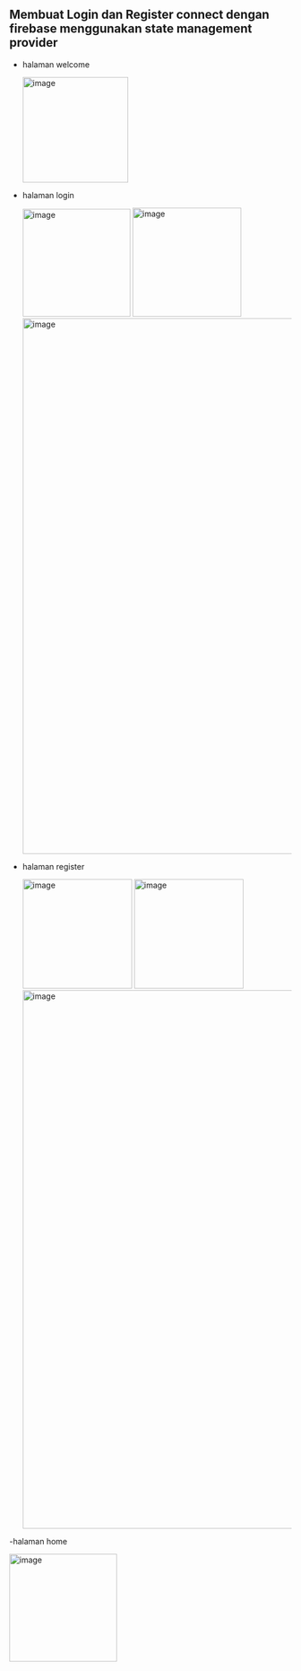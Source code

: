 ## Membuat Login dan Register connect dengan firebase menggunakan state management provider

- halaman welcome

  
  <img width="188" alt="image" src="https://github.com/ichanyr/auth_signin_signup_firebase/assets/114141633/9712a8b5-7ecb-4164-95ed-b95c8e68d21d">

- halaman login

  
  <img width="192" alt="image" src="https://github.com/ichanyr/auth_signin_signup_firebase/assets/114141633/dae9b1d5-4a08-4d97-be08-2211b833cc75">
  <img width="194" alt="image" src="https://github.com/ichanyr/auth_signin_signup_firebase/assets/114141633/283fa49a-efe7-43e6-9f53-534da1dd2ae8">
  <img width="955" alt="image" src="https://github.com/ichanyr/auth_signin_signup_firebase/assets/114141633/44527c3d-8bde-468c-929e-a184747f96b2">



- halaman register

  
  <img width="195" alt="image" src="https://github.com/ichanyr/auth_signin_signup_firebase/assets/114141633/11b0c67b-6aba-436f-aa62-eb798abd4505">
  <img width="195" alt="image" src="https://github.com/ichanyr/auth_signin_signup_firebase/assets/114141633/79375d8a-703c-428a-9efd-18eb2fe02b15">
  <img width="960" alt="image" src="https://github.com/ichanyr/auth_signin_signup_firebase/assets/114141633/9fe47315-52f7-4068-8c3a-5b4a3a9586f8">


-halaman home


<img width="192" alt="image" src="https://github.com/ichanyr/auth_signin_signup_firebase/assets/114141633/c3786f47-8667-4e18-8923-6fbbb22f4ef9">

